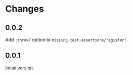# Changes

## 0.0.2

Add `:throw?` option to `missing.test.assertions/register!`.

## 0.0.1

Initial version.
